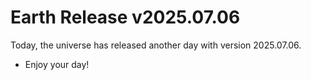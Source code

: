 # Earth Release v2025.07.06
Today, the universe has released another day with version 2025.07.06.
- Enjoy your day!
